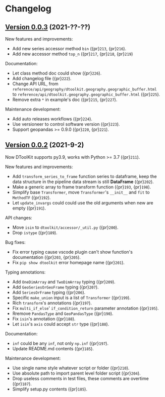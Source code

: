 # Changelog

## [Version 0.0.3] (2021-??-??)

New features and improvements:

- Add new series accessor method `bin` ({pr}`213`, {pr}`216`).
- Add new accessor method `top_n` ({pr}`217`, {pr}`218`, {pr}`219`)

Documentation:

- Let class method doc could show ({pr}`226`).
- Add changelog file ({pr}`222`).
- Change API URL, from `reference/api/geography/dtoolkit.geography.geographic_buffer.html` to `reference/api/dtoolkit.geography.geographic_buffer.html` ({pr}`225`).
- Remove extra `*` in example's doc ({pr}`215`, {pr}`227`).

Maintenance development:

- Add auto releases workflows ({pr}`224`).
- Use versioneer to control software version ({pr}`223`).
- Support geopandas >= 0.9.0 ({pr}`220`, {pr}`221`).

## [Version 0.0.2] (2021-9-2)

Now DToolKit supports py3.9, works with Python >= 3.7 ({pr}`211`).

New features and improvements:

- Add `transform_series_to_frame` function series to dataframe, keep the data structure in the pipeline data stream is still **DataFrame** ({pr}`202`).
- Make a generic array to frame transform function ({pr}`193`, {pr}`198`).
- Simplify base `Transformer`, move `Transformer`'s `__init__` and `fit` to `MethodTF` ({pr}`192`).
- Let `update_invargs` could could use the old arguments when new are empty ({pr}`191`).

API changes:

- Move `isin` to `dtoolkit/accessor/_util.py` ({pr}`200`).
- Drop `istype` ({pr}`189`).

Bug fixes:

- Fix error typing cause vscode plugin can't show function's documentation ({pr}`203`, {pr}`205`).
- Fix `pip show dtoolkit` error homepage name ({pr}`201`).

Typing annotations:

- Add `OneDimArray` and `TwoDimArray` typing ({pr}`209`).
- Add `GeoSeriesOrGeoFrame` typing ({pr}`207`).
- Add `SeriesOrFrame` typing ({pr}`206`).
- Specific `make_union` input is a list of `Transformer` ({pr}`199`).
- Rich `transform`'s annotations ({pr}`197`).
- Fix `multi_if_else`' `if_condition_return` parameter annotation ({pr}`195`).
- Rremove `PandasType` and `GeoPandasType` ({pr}`190`).
- Fix `isin`'s annotation ({pr}`188`).
- Let `isin`'s `axis` could accept `str` type ({pr}`188`).

Documentation:

- `inf` could be any `inf`, not only `np.inf` ({pr}`197`).
- Update README.md contents ({pr}`185`).

Maintenance development:

- Use single name style whatever script or folder ({pr}`210`).
- Use absolute path to import parent level folder script ({pr}`204`).
- Drop useless comments in test files, these comments are overtime ({pr}`187`).
- Simplify setup.py contents ({pr}`185`).

[Version 0.0.3]: https://github.com/Zeroto521/my-data-toolkit/compare/v0.0.2...v0.0.3
[Version 0.0.2]: https://github.com/Zeroto521/my-data-toolkit/compare/v0.0.1...v0.0.2
